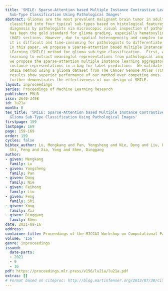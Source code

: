 ```yaml
---
title: 'SMILE: Sparse-Attention based Multiple Instance Contrastive Learning for Glioma
  Sub-Type Classification Using Pathological Images'
abstract: Gliomas are the most prevalent malignant brain tumor in adults and can be
  classified into four typical sub-types based on histological features. Histological
  diagnosis by pathologists via microscopic visual inspection of pathological slides
  has been the gold standard for glioma grading, especially hematoxylin and eosin
  (H&E) sections. However, due to spatial heterogeneity and complex tumor micro-environment,
  it is difficult and time-consuming for pathologists to differentiate glioma sub-types.
  In this paper, we propose a Sparse-attention based Multiple Instance contrastive
  LEarning (SMILE) method for glioma sub-type classification.  First, we use contrastive
  learning to extract meaningful representations from pathological images.  Second,
  we propose the sparse-attention multiple instance learning aggregator to get sparse
  instance representations in a bag for label prediction.  We validate the proposed
  SMILE method using a glioma dataset from The Cancer Genome Atlas (TCGA).  Experimental
  results show superior performance of our method over competing ones.  Ablation study
  further demonstrates the effectiveness of our design of SMILE.
layout: inproceedings
series: Proceedings of Machine Learning Research
publisher: PMLR
issn: 2640-3498
id: lu21a
month: 0
tex_title: 'SMILE: Sparse-Attention based Multiple Instance Contrastive Learning for
  Glioma Sub-Type Classification Using Pathological Images'
firstpage: 159
lastpage: 169
page: 159-169
order: 159
cycles: false
bibtex_author: Lu, Mengkang and Pan, Yongsheng and Nie, Dong and Liu, Feihong and
  Shi, Feng and Xia, Yong and Shen, Dinggang
author:
- given: Mengkang
  family: Lu
- given: Yongsheng
  family: Pan
- given: Dong
  family: Nie
- given: Feihong
  family: Liu
- given: Feng
  family: Shi
- given: Yong
  family: Xia
- given: Dinggang
  family: Shen
date: 2021-09-16
address:
container-title: Proceedings of the MICCAI Workshop on Computational Pathology
volume: '156'
genre: inproceedings
issued:
  date-parts:
  - 2021
  - 9
  - 16
pdf: https://proceedings.mlr.press/v156/lu21a/lu21a.pdf
extras: []
# Format based on citeproc: http://blog.martinfenner.org/2013/07/30/citeproc-yaml-for-bibliographies/
---
```

